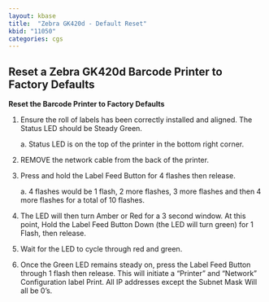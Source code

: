 ```yaml
---
layout: kbase
title:  "Zebra GK420d - Default Reset"
kbid: "11050"
categories: cgs
---
```


## Reset a Zebra GK420d Barcode Printer to Factory Defaults

 

 

**Reset the Barcode Printer to Factory Defaults**

 

1. Ensure the roll of labels has been correctly installed and aligned.  The Status LED should be Steady Green.
 

    a. Status LED is on the top of the printer in the bottom right corner.
 

2. REMOVE the network cable from the back of the printer.
 

3. Press and hold the Label Feed Button for 4 flashes then release.
 

    a. 4 flashes would be 1 flash, 2 more flashes, 3 more flashes and then 4 more flashes for a total of 10 flashes.
 

4. The LED will then turn Amber or Red for a 3 second window. At this point, Hold the Label Feed Button Down (the LED will turn green) for 1 Flash, then release.
 

5. Wait for the LED to cycle through red and green.
 

6. Once the Green LED remains steady on, press the Label Feed Button through 1 flash then release. This will initiate a “Printer” and “Network” Configuration label Print. All IP addresses except the Subnet Mask Will all be 0’s.